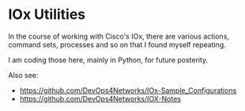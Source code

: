 # IOx Utilities

In the course of working with Cisco's IOx, there are various actions, command sets, processes and so on that I found myself repeating.

I am coding those here, mainly in Python, for future posterity.

Also see:

 - https://github.com/DevOps4Networks/IOx-Sample_Configurations
 - https://github.com/DevOps4Networks/IOX-Notes

